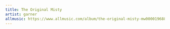 ```yaml
---
title: The Original Misty
artist: garner
allmusic: https://www.allmusic.com/album/the-original-misty-mw0000196884
---
```

